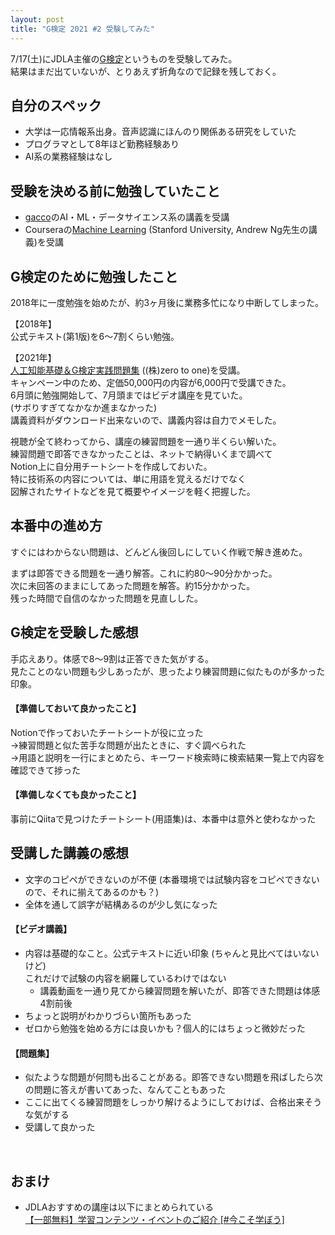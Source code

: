 ```yaml
---
layout: post
title: "G検定 2021 #2 受験してみた"
---
```


7/17(土)にJDLA主催の[G検定](https://www.jdla.org/certificate/general/)というものを受験してみた。  
結果はまだ出ていないが、とりあえず折角なので記録を残しておく。  

## 自分のスペック

- 大学は一応情報系出身。音声認識にほんのり関係ある研究をしていた
- プログラマとして8年ほど勤務経験あり
- AI系の業務経験はなし

## 受験を決める前に勉強していたこと

- [gacco](https://gacco.org)のAI・ML・データサイエンス系の講義を受講
- Courseraの[Machine Learning](https://www.coursera.org/learn/machine-learning) (Stanford University, Andrew Ng先生の講義)を受講

## G検定のために勉強したこと

2018年に一度勉強を始めたが、約3ヶ月後に業務多忙になり中断してしまった。  

【2018年】  
公式テキスト(第1版)を6〜7割くらい勉強。  

【2021年】  
[人工知能基礎＆G検定実践問題集](https://zero2one.jp/product/ai-basic-g-training-v2/) ((株)zero to one)を受講。  
キャンペーン中のため、定価50,000円の内容が6,000円で受講できた。  
6月頭に勉強開始して、7月頭まではビデオ講座を見ていた。  
(サボりすぎてなかなか進まなかった)  
講義資料がダウンロード出来ないので、講義内容は自力でメモした。    
  
視聴が全て終わってから、講座の練習問題を一通り半くらい解いた。  
練習問題で即答できなかったことは、ネットで納得いくまで調べて  
Notion上に自分用チートシートを作成しておいた。  
特に技術系の内容については、単に用語を覚えるだけでなく  
図解されたサイトなどを見て概要やイメージを軽く把握した。  

## 本番中の進め方
  
すぐにはわからない問題は、どんどん後回しにしていく作戦で解き進めた。  

まずは即答できる問題を一通り解答。これに約80〜90分かかった。  
次に未回答のままにしてあった問題を解答。約15分かかった。  
残った時間で自信のなかった問題を見直しした。  

## G検定を受験した感想  

手応えあり。体感で8〜9割は正答できた気がする。  
見たことのない問題も少しあったが、思ったより練習問題に似たものが多かった印象。 

#### 【準備しておいて良かったこと】  

Notionで作っておいたチートシートが役に立った  
→練習問題と似た苦手な問題が出たときに、すぐ調べられた  
→用語と説明を一行にまとめたら、キーワード検索時に検索結果一覧上で内容を確認できて捗った    

#### 【準備しなくても良かったこと】  
事前にQiitaで見つけたチートシート(用語集)は、本番中は意外と使わなかった  

## 受講した講義の感想    
- 文字のコピペができないのが不便 (本番環境では試験内容をコピペできないので、それに揃えてあるのかも？)
- 全体を通して誤字が結構あるのが少し気になった

#### 【ビデオ講義】  
- 内容は基礎的なこと。公式テキストに近い印象 (ちゃんと見比べてはいないけど)  
  これだけで試験の内容を網羅しているわけではない
    - 講義動画を一通り見てから練習問題を解いたが、即答できた問題は体感4割前後
- ちょっと説明がわかりづらい箇所もあった
- ゼロから勉強を始める方には良いかも？個人的にはちょっと微妙だった

#### 【問題集】  
- 似たような問題が何問も出ることがある。即答できない問題を飛ばしたら次の問題に答えが書いてあった、なんてこともあった
- ここに出てくる練習問題をしっかり解けるようにしておけば、合格出来そうな気がする
- 受講して良かった

<br>

## おまけ  
- JDLAおすすめの講座は以下にまとめられている  
  [【一部無料】学習コンテンツ・イベントのご紹介 [#今こそ学ぼう]](https://www.jdla.org/recommendedbook/study/)